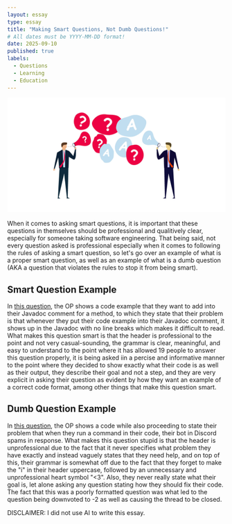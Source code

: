 ```yaml
---
layout: essay
type: essay
title: "Making Smart Questions, Not Dumb Questions!"
# All dates must be YYYY-MM-DD format!
date: 2025-09-10
published: true
labels:
  - Questions
  - Learning
  - Education
---
```


<img class="img-fluid" src="../img/4k-animation-of-faq-frequently-asked-questions-smart-businessman-and-businesswoman-blow-flying-bubbles-with-q-and-a-question-mark-sign-video.jpg">

When it comes to asking smart questions, it is important that these questions in themselves should be professional and qualitively clear, especially for someone taking software engineering. That being said, not every question asked is professional especially when it comes to following the rules of asking a smart question, so let's go over an example of what is a proper smart question, as well as an example of what is a dumb question (AKA a question that violates the rules to stop it from being smart).

## Smart Question Example

In [this question](https://stackoverflow.com/questions/541920/multiple-line-code-example-in-javadoc-comment), the OP shows a code example that they want to add into their Javadoc comment for a method, to which they state that their problem is that whenever they put their code example into their Javadoc comment, it shows up in the Javadoc with no line breaks which makes it difficult to read. What makes this question smart is that the header is professional to the point and not very casual-sounding, the grammar is clear, meaningful, and easy to understand to the point where it has allowed 19 people to answer this question properly, it is being asked iin a percise and informative manner to the point where they decided to show exactly what their code is as well as their output, they describe their goal and not a step, and they are very explicit in asking their question as evident by how they want an example of a correct code format, among other things that make this question smart.

## Dumb Question Example

In [this question](https://stackoverflow.com/questions/57735029/im-new-to-this-and-i-need-help-please-3), the OP shows a code while also proceeding to state their problem that when they run a command in their code, their bot in Discord spams in response. What makes this question stupid is that the header is unprofessional due to the fact that it never specifies what problem they have exactly and instead vaguely states that they need help, and on top of this, their grammar is somewhat off due to the fact that they forget to make the "i" in their header uppercase, followed by an unnecessary and unprofessional heart symbol "<3". Also, they never really state what their goal is, let alone asking any question stating how they should fix their code. The fact that this was a poorly formatted question was what led to the question being downvoted to -2 as well as causing the thread to be closed.

DISCLAIMER: I did not use AI to write this essay.
